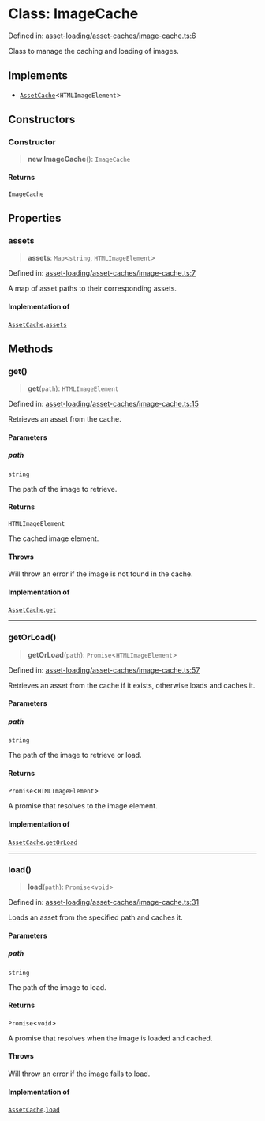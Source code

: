 # Class: ImageCache

Defined in: [asset-loading/asset-caches/image-cache.ts:6](https://github.com/Forge-Game-Engine/Forge/blob/7b95769650b59c5ba12aa490e41717344ca6bf1e/src/asset-loading/asset-caches/image-cache.ts#L6)

Class to manage the caching and loading of images.

## Implements

- [`AssetCache`](../interfaces/AssetCache.md)\<`HTMLImageElement`\>

## Constructors

### Constructor

> **new ImageCache**(): `ImageCache`

#### Returns

`ImageCache`

## Properties

### assets

> **assets**: `Map`\<`string`, `HTMLImageElement`\>

Defined in: [asset-loading/asset-caches/image-cache.ts:7](https://github.com/Forge-Game-Engine/Forge/blob/7b95769650b59c5ba12aa490e41717344ca6bf1e/src/asset-loading/asset-caches/image-cache.ts#L7)

A map of asset paths to their corresponding assets.

#### Implementation of

[`AssetCache`](../interfaces/AssetCache.md).[`assets`](../interfaces/AssetCache.md#assets)

## Methods

### get()

> **get**(`path`): `HTMLImageElement`

Defined in: [asset-loading/asset-caches/image-cache.ts:15](https://github.com/Forge-Game-Engine/Forge/blob/7b95769650b59c5ba12aa490e41717344ca6bf1e/src/asset-loading/asset-caches/image-cache.ts#L15)

Retrieves an asset from the cache.

#### Parameters

##### path

`string`

The path of the image to retrieve.

#### Returns

`HTMLImageElement`

The cached image element.

#### Throws

Will throw an error if the image is not found in the cache.

#### Implementation of

[`AssetCache`](../interfaces/AssetCache.md).[`get`](../interfaces/AssetCache.md#get)

***

### getOrLoad()

> **getOrLoad**(`path`): `Promise`\<`HTMLImageElement`\>

Defined in: [asset-loading/asset-caches/image-cache.ts:57](https://github.com/Forge-Game-Engine/Forge/blob/7b95769650b59c5ba12aa490e41717344ca6bf1e/src/asset-loading/asset-caches/image-cache.ts#L57)

Retrieves an asset from the cache if it exists, otherwise loads and caches it.

#### Parameters

##### path

`string`

The path of the image to retrieve or load.

#### Returns

`Promise`\<`HTMLImageElement`\>

A promise that resolves to the image element.

#### Implementation of

[`AssetCache`](../interfaces/AssetCache.md).[`getOrLoad`](../interfaces/AssetCache.md#getorload)

***

### load()

> **load**(`path`): `Promise`\<`void`\>

Defined in: [asset-loading/asset-caches/image-cache.ts:31](https://github.com/Forge-Game-Engine/Forge/blob/7b95769650b59c5ba12aa490e41717344ca6bf1e/src/asset-loading/asset-caches/image-cache.ts#L31)

Loads an asset from the specified path and caches it.

#### Parameters

##### path

`string`

The path of the image to load.

#### Returns

`Promise`\<`void`\>

A promise that resolves when the image is loaded and cached.

#### Throws

Will throw an error if the image fails to load.

#### Implementation of

[`AssetCache`](../interfaces/AssetCache.md).[`load`](../interfaces/AssetCache.md#load)
